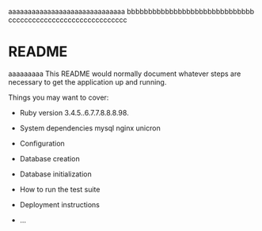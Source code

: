 aaaaaaaaaaaaaaaaaaaaaaaaaaaaaa
bbbbbbbbbbbbbbbbbbbbbbbbbbbbbb
cccccccccccccccccccccccccccccc
# README
aaaaaaaaa
This README would normally document whatever steps are necessary to get the
application up and running.

Things you may want to cover:

* Ruby version
3.4.5..6.7.7.8.8.8.98.
* System dependencies
mysql nginx unicron
* Configuration

* Database creation

* Database initialization

* How to run the test suite


* Deployment instructions

* ...
